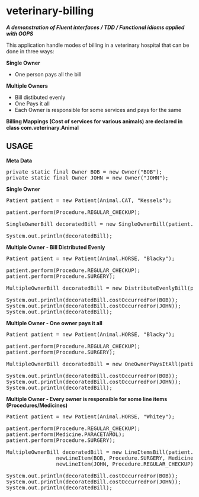 veterinary-billing
==================

<B><i>A demonstration of Fluent interfaces / TDD / Functional idioms applied with OOPS</i></b>

This application handle modes of billing in a veterinary hospital that can be done in three ways:

<B>Single Owner</B>
- One person pays all the bill

<B>Multiple Owners</B>
- Bill distibuted evenly
- One Pays it all
- Each Owner is responsible for some services and pays for the same

<b>Billing Mappings (Cost of services for various animals) are declared in class com.veterinary.Animal</b>

USAGE
-------

<b>Meta Data</b>
<pre>
private static final Owner BOB = new Owner("BOB");
private static final Owner JOHN = new Owner("JOHN");
</pre>

<b>Single Owner</b>

<pre>
Patient patient = new Patient(Animal.CAT, "Kessels");

patient.perform(Procedure.REGULAR_CHECKUP);

SingleOwnerBill decoratedBill = new SingleOwnerBill(patient.bill(), BOB);

System.out.println(decoratedBill);
</pre>

<b>Multiple Owner - Bill Distributed Evenly</b>

<pre>
Patient patient = new Patient(Animal.HORSE, "Blacky");

patient.perform(Procedure.REGULAR_CHECKUP);
patient.perform(Procedure.SURGERY);

MultipleOwnerBill decoratedBill = new DistributeEvenlyBill(patient.bill(), BOB, JOHN);

System.out.println(decoratedBill.costOccurredFor(BOB));
System.out.println(decoratedBill.costOccurredFor(JOHN));
System.out.println(decoratedBill);
</pre>

<b>Multiple Owner - One owner pays it all</b>

<pre>
Patient patient = new Patient(Animal.HORSE, "Blacky");

patient.perform(Procedure.REGULAR_CHECKUP);
patient.perform(Procedure.SURGERY);

MultipleOwnerBill decoratedBill = new OneOwnerPaysItAll(patient.bill(), BOB, BOB, JOHN);

System.out.println(decoratedBill.costOccurredFor(BOB));
System.out.println(decoratedBill.costOccurredFor(JOHN));
System.out.println(decoratedBill);
</pre>

<b>Multiple Owner - Every owner is responsible for some line items (Procedures/Medicines)</b>

<pre>
Patient patient = new Patient(Animal.HORSE, "Whitey");

patient.perform(Procedure.REGULAR_CHECKUP);
patient.perform(Medicine.PARACETAMOL);
patient.perform(Procedure.SURGERY);

MultipleOwnerBill decoratedBill = new LineItemsBill(patient.bill(),
                newLineItem(BOB, Procedure.SURGERY, Medicine.PARACETAMOL),
                newLineItem(JOHN, Procedure.REGULAR_CHECKUP));

System.out.println(decoratedBill.costOccurredFor(BOB));
System.out.println(decoratedBill.costOccurredFor(JOHN));
System.out.println(decoratedBill);
</pre>
